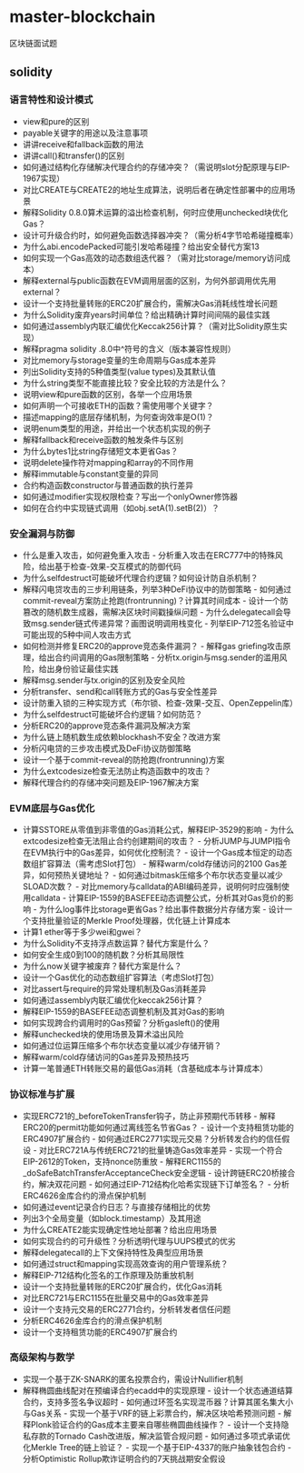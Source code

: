 # master-blockchain
区块链面试题


## solidity

### 语言特性和设计模式

- view和pure的区别
- payable关键字的用途以及注意事项
- 讲讲receive和fallback函数的用法
- 讲讲call()和transfer()的区别
- ‌如何通过结构化存储解决代理合约的存储冲突？‌（需说明slot分配原理与EIP-1967实现）
- 对比CREATE与CREATE2的地址生成算法，说明后者在确定性部署中的应用场景
- 解释Solidity 0.8.0算术运算的溢出检查机制，何时应使用unchecked块优化Gas？
- 设计可升级合约时，如何避免函数选择器冲突？‌（需分析4字节哈希碰撞概率）
- 为什么abi.encodePacked可能引发哈希碰撞？给出安全替代方案‌‌13
- ‌如何实现一个Gas高效的动态数组迭代器？‌（需对比storage/memory访问成本）
- 解释external与public函数在EVM调用层面的区别，为何外部调用优先用external？
- ‌设计一个支持批量转账的ERC20扩展合约，需解决Gas消耗线性增长问题
- 为什么Solidity废弃years时间单位？给出精确计算时间间隔的最佳实践
- 如何通过assembly内联汇编优化Keccak256计算？‌（需对比Solidity原生实现）
- 解释pragma solidity .8.0中^符号的含义（版本兼容性规则）
- 对比memory与storage变量的生命周期与Gas成本差异
- 列出Solidity支持的5种值类型(value types)及其默认值
- 为什么string类型不能直接比较？安全比较的方法是什么？
- 说明view和pure函数的区别，各举一个应用场景
- 如何声明一个可接收ETH的函数？需使用哪个关键字？
- 描述mapping的底层存储机制，为何查询效率是O(1)？
- 说明enum类型的用途，并给出一个状态机实现的例子
- 解释fallback和receive函数的触发条件与区别
- 为什么bytes1比string存储短文本更省Gas？
- 说明delete操作符对mapping和array的不同作用
- 解释immutable与constant变量的异同
- 合约构造函数constructor与普通函数的执行差异
- 如何通过modifier实现权限检查？写出一个onlyOwner修饰器
- 如何在合约中实现链式调用（如obj.setA(1).setB(2)）？


### 安全漏洞与防御

- 什么是重入攻击，如何避免重入攻击
‌- 分析重入攻击在ERC777中的特殊风险，给出基于检查-效果-交互模式的防御代码
- 为什么selfdestruct可能破坏代理合约逻辑？如何设计防自杀机制？
- 解释闪电贷攻击的三步利用链条，列举3种DeFi协议中的防御策略
‌- 如何通过commit-reveal方案防止抢跑(frontrunning)？计算其时间成本‌‌
‌- 设计一个防篡改的随机数生成器，需解决区块时间戳操纵问题
‌- 为什么delegatecall会导致msg.sender链式传递异常？画图说明调用栈变化‌‌
‌- 列举EIP-712签名验证中可能出现的5种中间人攻击方式‌
- ‌如何检测并修复ERC20的approve竞态条件漏洞？
‌- 解释gas griefing攻击原理，给出合约间调用的Gas限制策略‌
‌- 分析tx.origin与msg.sender的滥用风险，给出身份验证最佳实践
- 解释msg.sender与tx.origin的区别及安全风险
- 分析transfer、send和call转账方式的Gas与安全性差异
- 设计防重入锁的三种实现方式（布尔锁、检查-效果-交互、OpenZeppelin库）
- 为什么selfdestruct可能破坏合约逻辑？如何防范？
- 分析ERC20的approve竞态条件漏洞及解决方案
- 为什么链上随机数生成依赖blockhash不安全？改进方案
- 分析闪电贷的三步攻击模式及DeFi协议防御策略
- 设计一个基于commit-reveal的防抢跑(frontrunning)方案
- 为什么extcodesize检查无法防止构造函数中的攻击？
- 解释代理合约的存储冲突问题及EIP-1967解决方案


### EVM底层与Gas优化

- 计算SSTORE从零值到非零值的Gas消耗公式，解释EIP-3529的影响
‌- 为什么extcodesize检查无法阻止合约创建期间的攻击？
‌- 分析JUMP与JUMPI指令在EVM执行中的Gas差异，如何优化控制流？
‌- 设计一个Gas成本恒定的动态数组扩容算法‌（需考虑Slot打包）
‌- 解释warm/cold存储访问的2100 Gas差异，如何预热关键地址？
‌- 如何通过bitmask压缩多个布尔状态变量以减少SLOAD次数？
‌- 对比memory与calldata的ABI编码差异，说明何时应强制使用calldata‌
‌- 计算EIP-1559的BASEFEE动态调整公式，分析其对Gas竞价的影响
‌- 为什么log事件比storage更省Gas？给出事件数据分片存储方案
‌- 设计一个支持批量验证的Merkle Proof处理器，优化链上计算成本
- 计算1 ether等于多少wei和gwei？
- 为什么Solidity不支持浮点数运算？替代方案是什么？
- 如何安全生成0到100的随机数？分析其局限性
- 为什么now关键字被废弃？替代方案是什么？
- 设计一个Gas优化的动态数组扩容算法（考虑Slot打包）
- 对比assert与require的异常处理机制及Gas消耗差异
- 如何通过assembly内联汇编优化keccak256计算？
- 解释EIP-1559的BASEFEE动态调整机制及其对Gas的影响
- 如何实现跨合约调用时的Gas预留？分析gasleft()的使用
- 解释unchecked块的使用场景及算术溢出风险
- 如何通过位运算压缩多个布尔状态变量以减少存储开销？
- 解释warm/cold存储访问的Gas差异及预热技巧
- 计算一笔普通ETH转账交易的最低Gas消耗（含基础成本与计算成本）


### 协议标准与扩展

- ‌实现ERC721的_beforeTokenTransfer钩子，防止非预期代币转移
‌- 解释ERC20的permit功能如何通过离线签名节省Gas？
‌- 设计一个支持租赁功能的ERC4907扩展合约
‌- 如何通过ERC2771实现元交易？分析转发合约的信任假设‌
‌- 对比ERC721A与传统ERC721的批量铸造Gas效率差异‌
‌- 实现一个符合EIP-2612的Token，支持nonce防重放‌
‌- 解释ERC1155的_doSafeBatchTransferAcceptanceCheck安全逻辑
‌- 设计跨链ERC20桥接合约，解决双花问题‌‌
‌- 如何通过EIP-712结构化哈希实现链下订单签名？
‌- 分析ERC4626金库合约的滑点保护机制
- 如何通过event记录合约日志？与直接存储相比的优势
- 列出3个全局变量（如block.timestamp）及其用途
- 为什么CREATE2能实现确定性地址部署？给出应用场景
- 如何实现合约的可升级性？分析透明代理与UUPS模式的优劣
- 解释delegatecall的上下文保持特性及典型应用场景
- 如何通过struct和mapping实现高效查询的用户管理系统？
- 解释EIP-712结构化签名的工作原理及防重放机制
- 设计一个支持批量转账的ERC20扩展合约，优化Gas消耗
- 对比ERC721与ERC1155在批量交易中的Gas效率差异
- 设计一个支持元交易的ERC2771合约，分析转发者信任问题
- 分析ERC4626金库合约的滑点保护机制
- 设计一个支持租赁功能的ERC4907扩展合约

### 高级架构与数学

- 实现一个基于ZK-SNARK的匿名投票合约，需设计Nullifier机制‌
- ‌解释椭圆曲线配对在预编译合约ecadd中的实现原理‌
‌- 设计一个状态通道结算合约，支持多签名争议超时‌
‌- 如何通过环签名实现混币器？计算其匿名集大小与Gas关系‌
‌- 实现一个基于VRF的链上彩票合约，解决区块哈希预测问题
‌- 解释Plonk验证合约的Gas成本主要来自哪些椭圆曲线操作？
‌- 设计一个支持隐私存款的Tornado Cash改进版，解决监管合规问题
‌- 如何通过多项式承诺优化Merkle Tree的链上验证？‌‌
‌- 实现一个基于EIP-4337的账户抽象钱包合约
‌- 分析Optimistic Rollup欺诈证明合约的7天挑战期安全假设‌‌